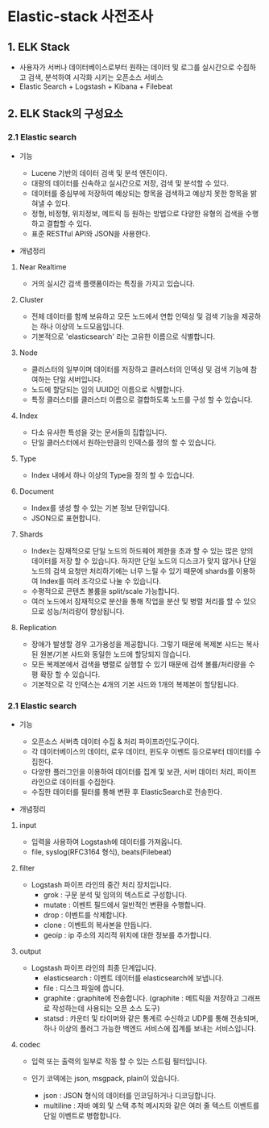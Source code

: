 Elastic-stack 사전조사
====

## 1. ELK Stack
 * 사용자가 서버나 데이터베이스로부터 원하는 데이터 및 로그를 실시간으로 수집하고 검색, 분석하여 시각화 시키는 오픈소스 서비스
 * Elastic Search + Logstash + Kibana + Filebeat
 

## 2. ELK Stack의 구성요소
### 2.1 Elastic search
* 기능
   * Lucene 기반의 데이터 검색 및 분석 엔진이다.
   * 대량의 데이터를 신속하고 실시간으로 저장, 검색 및 분석할 수 있다.
   * 데이터를 중심부에 저장하여 예상되는 항목을 검색하고 예상치 못한 항목을 밝혀낼 수 있다.
   * 정형, 비정형, 위치정보, 메트릭 등 원하는 방법으로 다양한 유형의 검색을 수행하고 결합할 수 있다.
   * 표준 RESTful API와 JSON을 사용한다.

* 개념정리
1. Near Realtime
   * 거의 실시간 검색 플랫폼이라는 특징을 가지고 있습니다.
   
2. Cluster
   * 전체 데이터를 함께 보유하고 모든 노드에서 연합 인덱싱 및 검색 기능을 제공하는 하나 이상의 노드모음입니다.
   - 기본적으로 'elasticsearch' 라는 고유한 이름으로 식별합니다.
      
3. Node
   - 클러스터의 일부이며 데이터를 저장하고 클러스터의 인덱싱 및 검색 기능에 참여하는 단일 서버입니다.
   - 노드에 할당되는 임의 UUID인 이름으로 식별합니다.
   - 특정 클러스터를 클러스터 이름으로 결합하도록 노드를 구성 할 수 있습니다.
   
4. Index
   - 다소 유사한 특성을 갖는 문서들의 집합입니다.
   - 단일 클러스터에서 원하는만큼의 인덱스를 정의 할 수 있습니다.

5. Type
   - Index 내에서 하나 이상의 Type을 정의 할 수 있습니다.
      
6. Document
   - Index를 생성 할 수 있는 기본 정보 단위입니다.
   - JSON으로 표현합니다.
   
7. Shards
   - Index는 잠재적으로 단일 노드의 하드웨어 제한을 초과 할 수 있는 많은 양의 데이터를 저장 할 수 있습니다. 하지만 단일 노드의 디스크가 맞지 않거나 단일 노드의 검색 요청만 처리하기에는 너무 느릴 수 있기 때문에 shards를 이용하여 Index를 여러 조각으로 나눌 수 있습니다. 
   - 수평적으로 콘텐츠 볼륨을 split/scale 가능합니다.
   - 여러 노드에서 잠재적으로 분산을 통해 작업을 분산 및 병렬 처리를 할 수 있으므로 성능/처리량이 향상됩니다.
   
8. Replication
   - 장애가 발생할 경우 고가용성을 제공합니다. 그렇기 때문에 복제본 샤드는 복사된 원본/기본 샤드와 동일한 노드에 할당되지 않습니다.
   - 모든 복제본에서 검색을 병렬로 실행할 수 있기 때문에 검색 볼륨/처리량을 수평 확장 할 수 있습니다.
   - 기본적으로 각 인덱스는 4개의 기본 샤드와 1개의 복제본이 할당됩니다.

### 2.1 Elastic search
* 기능
   * 오픈소스 서버측 데이터 수집 & 처리 파이프라인도구이다.
   * 각 데이터베이스의 데이터, 로우 데이터, 윈도우 이벤트 등으로부터 데이터를 수집한다.
   * 다양한 플러그인을 이용하여 데이터를 집계 및 보관, 서버 데이터 처리, 파이프라인으로 데이터를 수집한다.
   * 수집한 데이터를 필터를 통해 변환 후 ElasticSearch로 전송한다.

* 개념정리

1) input
   - 입력을 사용하여 Logstash에 데이터를 가져옵니다.
   - file, syslog(RFC3164 형식), beats(Filebeat)
   
2) filter
   - Logstash 파이프 라인의 중간 처리 장치입니다.
      - grok : 구문 분석 및 임의의 텍스트로 구성합니다.
      - mutate : 이벤트 필드에서 일반적인 변환을 수행합니다.
      - drop : 이벤트를 삭제합니다.
      - clone : 이벤트의 복사본을 만듭니다.
      - geoip : ip 주소의 지리적 위치에 대한 정보를 추가합니다.
      
3) output
   - Logstash 파이프 라인의 최종 단계입니다.
      - elasticsearch : 이벤트 데이터를 elasticsearch에 보냅니다.
      - file : 디스크 파일에 씁니다.
      - graphite : graphite에 전송합니다. (graphite : 메트릭을 저장하고 그래프로 작성하는데 사용되는 오픈 소스 도구)
      - statsd : 카운터 및 타이머와 같은 통계르 수신하고 UDP를 통해 전송되며, 하나 이상의 플러그 가능한 백엔드 서비스에 집계를 보내는 서비스입니다.
      
4) codec
   - 입력 또는 출력의 일부로 작동 할 수 있는 스트림 필터입니다.

   - 인기 코덱에는 json, msgpack, plain이 있습니다.
      - json : JSON 형식의 데이터를 인코딩하거나 디코딩합니다.
      - multiline : 자바 예외 및 스택 추척 메시지와 같은 여러 줄 텍스트 이벤트를 단일 이벤트로 병합합니다.
